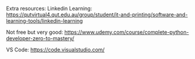 Extra resources:
Linkedin Learning:
https://qutvirtual4.qut.edu.au/group/student/it-and-printing/software-and-learning-tools/linkedin-learning

Not free but very good:
https://www.udemy.com/course/complete-python-developer-zero-to-mastery/

VS Code:
https://code.visualstudio.com/

